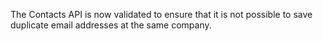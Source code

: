 The Contacts API is now validated to ensure that it is not possible to save duplicate email addresses at the same company.
